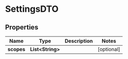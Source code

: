 

# SettingsDTO

## Properties

Name | Type | Description | Notes
------------ | ------------- | ------------- | -------------
**scopes** | **List&lt;String&gt;** |  |  [optional]



